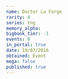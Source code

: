 ```yaml
---
name: Doctor La Forge
rarity: 4
series: tng
memory_alpha:
bigbook_tier: -1
events: 0
in_portal: true
date: 19/07/2016
obtained: Event
mega: false
published: true
---
```



